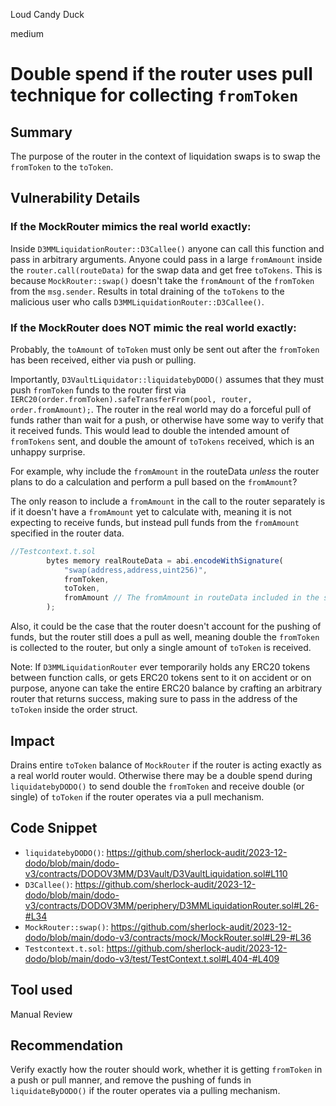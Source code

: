 Loud Candy Duck

medium

# Double spend if the router uses pull technique for collecting `fromToken`

## Summary
The purpose of the router in the context of liquidation swaps is to swap the `fromToken` to the `toToken`.

## Vulnerability Details

### If the MockRouter mimics the real world exactly:
Inside `D3MMLiquidationRouter::D3Callee()` anyone can call this function and pass in arbitrary arguments. Anyone could pass in a large `fromAmount` inside the `router.call(routeData)` for the swap data and get free `toTokens`. This is because `MockRouter::swap()` doesn't take the `fromAmount` of the `fromToken` from the `msg.sender`. Results in total draining of the `toTokens` to the malicious user who calls `D3MMLiquidationRouter::D3Callee()`.

### If the MockRouter does NOT mimic the real world exactly:
Probably, the `toAmount` of `toToken` must only be sent out after the `fromToken` has been received, either via push or pulling.

Importantly, `D3VaultLiquidator::liquidatebyDODO()` assumes that they must push `fromToken` funds to the router first via `IERC20(order.fromToken).safeTransferFrom(pool, router, order.fromAmount);`. The router in the real world may do a forceful pull of funds rather than wait for a push, or otherwise have some way to verify that it received funds. This would lead to double the intended amount of `fromTokens` sent, and double the amount of `toTokens` received, which is an unhappy surprise.

For example, why include the `fromAmount` in the routeData *unless* the router plans to do a calculation and perform a pull based on the `fromAmount`?

The only reason to include a `fromAmount` in the call to the router separately is if it doesn't have a `fromAmount` yet to calculate with, meaning it is not expecting to receive funds, but instead pull funds from the `fromAmount` specified in the router data.

```js
//Testcontext.t.sol
        bytes memory realRouteData = abi.encodeWithSignature(
            "swap(address,address,uint256)",
            fromToken,
            toToken,
            fromAmount // The fromAmount in routeData included in the swap call, presumably to calculate a pull amount
        );
```

Also, it could be the case that the router doesn't account for the pushing of funds, but the router still does a pull as well, meaning double the `fromToken` is collected to the router, but only a single amount of `toToken` is received. 

Note: If `D3MMLiquidationRouter` ever temporarily holds any ERC20 tokens between function calls, or gets ERC20 tokens sent to it on accident or on purpose, anyone can take the entire ERC20 balance by crafting an arbitrary router that returns success, making sure to pass in the address of the `toToken` inside the order struct.

## Impact
Drains entire `toToken` balance of `MockRouter` if the router is acting exactly as a real world router would. Otherwise there may be a double spend during `liquidatebyDODO()` to send double the `fromToken` and receive double (or single) of `toToken` if the router operates via a pull mechanism.

## Code Snippet
* `liquidatebyDODO()`: https://github.com/sherlock-audit/2023-12-dodo/blob/main/dodo-v3/contracts/DODOV3MM/D3Vault/D3VaultLiquidation.sol#L110
* `D3Callee()`: https://github.com/sherlock-audit/2023-12-dodo/blob/main/dodo-v3/contracts/DODOV3MM/periphery/D3MMLiquidationRouter.sol#L26-#L34
* `MockRouter::swap()`: https://github.com/sherlock-audit/2023-12-dodo/blob/main/dodo-v3/contracts/mock/MockRouter.sol#L29-#L36
* `Testcontext.t.sol`: https://github.com/sherlock-audit/2023-12-dodo/blob/main/dodo-v3/test/TestContext.t.sol#L404-#L409

## Tool used
Manual Review

## Recommendation
Verify exactly how the router should work, whether it is getting `fromToken` in a push or pull manner, and remove the pushing of funds in `liquidateByDODO()` if the router operates via a pulling mechanism.